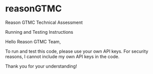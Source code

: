 # reasonGTMC
Reason GTMC Technical Assessment 

Running and Testing Instructions

Hello Reason GTMC Team,

To run and test this code, please use your own API keys. For security reasons, I cannot include my own API keys in the code.

Thank you for your understanding!
